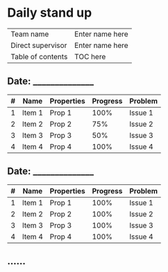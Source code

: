 # Daily stand up

|  |  |
|-----------------|-----------------|
| Team name | Enter name here |
| Direct supervisor | Enter name here |
| Table of contents | TOC here |



## Date: ______________

| # | Name      | Properties | Progress | Problem  |
|---|-----------|------------|----------|----------|
| 1 | Item 1    | Prop 1     | 100%      | Issue 1  |
| 2 | Item 2    | Prop 2     | 75%      | Issue 2  |
| 3 | Item 3    | Prop 3     | 50%      | Issue 3  |
| 4 | Item 4    | Prop 4     | 100%     | Issue 4  |


## Date: ______________

| # | Name      | Properties | Progress | Problem  |
|---|-----------|------------|----------|----------|
| 1 | Item 1    | Prop 1     | 100%      | Issue 1  |
| 2 | Item 2    | Prop 2     | 100%      | Issue 2  |
| 3 | Item 3    | Prop 3     | 100%      | Issue 3  |
| 4 | Item 4    | Prop 4     | 100%     | Issue 4  |


## ......